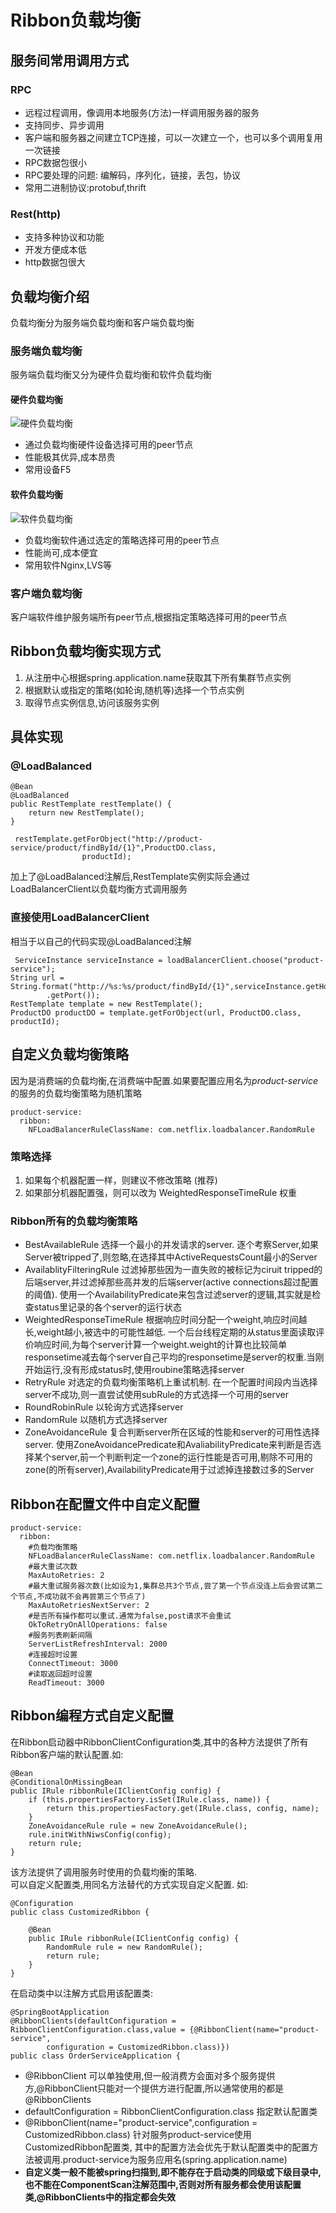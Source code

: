 # Ribbon负载均衡
## 服务间常用调用方式
### RPC
* 远程过程调用，像调用本地服务(方法)一样调用服务器的服务
* 支持同步、异步调用
* 客户端和服务器之间建立TCP连接，可以一次建立一个，也可以多个调用复用一次链接
* RPC数据包很小
* RPC要处理的问题: 编解码，序列化，链接，丢包，协议
* 常用二进制协议:protobuf,thrift
### Rest(http)
* 支持多种协议和功能
* 开发方便成本低
* http数据包很大
## 负载均衡介绍
负载均衡分为服务端负载均衡和客户端负载均衡
### 服务端负载均衡
服务端负载均衡又分为硬件负载均衡和软件负载均衡
#### 硬件负载均衡
![硬件负载均衡](硬件负载均衡.png)
* 通过负载均衡硬件设备选择可用的peer节点
* 性能极其优异,成本昂贵
* 常用设备F5　　
#### 软件负载均衡
![软件负载均衡](软件负载均衡2.png)
* 负载均衡软件通过选定的策略选择可用的peer节点
* 性能尚可,成本便宜
* 常用软件Nginx,LVS等
### 客户端负载均衡
客户端软件维护服务端所有peer节点,根据指定策略选择可用的peer节点
## Ribbon负载均衡实现方式
1. 从注册中心根据spring.application.name获取其下所有集群节点实例
2. 根据默认或指定的策略(如轮询,随机等)选择一个节点实例
3. 取得节点实例信息,访问该服务实例
## 具体实现
### @LoadBalanced
```
@Bean
@LoadBalanced
public RestTemplate restTemplate() {
    return new RestTemplate();
}
```
```
 restTemplate.getForObject("http://product-service/product/findById/{1}",ProductDO.class,
                productId);
```                
加上了@LoadBalanced注解后,RestTemplate实例实际会通过LoadBalancerClient以负载均衡方式调用服务
### 直接使用LoadBalancerClient
相当于以自己的代码实现@LoadBalanced注解
```
 ServiceInstance serviceInstance = loadBalancerClient.choose("product-service");
String url = String.format("http://%s:%s/product/findById/{1}",serviceInstance.getHost(),serviceInstance
        .getPort());
RestTemplate template = new RestTemplate();
ProductDO productDO = template.getForObject(url, ProductDO.class, productId);
```
## 自定义负载均衡策略
因为是消费端的负载均衡,在消费端中配置.如果要配置应用名为*product-service*的服务的负载均衡策略为随机策略
```
product-service:
  ribbon:
    NFLoadBalancerRuleClassName: com.netflix.loadbalancer.RandomRule
```    
### 策略选择
1. 如果每个机器配置一样，则建议不修改策略 (推荐)
2. 如果部分机器配置强，则可以改为 WeightedResponseTimeRule 权重
### Ribbon所有的负载均衡策略
* BestAvailableRule 选择一个最小的并发请求的server. 逐个考察Server,如果Server被tripped了,则忽略,在选择其中ActiveRequestsCount最小的Server
* AvailablityFilteringRule 过滤掉那些因为一直失败的被标记为ciruit tripped的后端server,并过滤掉那些高并发的后端server(active connections超过配置的阈值). 使用一个AvailabilityPredicate来包含过滤server的逻辑,其实就是检查status里记录的各个server的运行状态
* WeightedResponseTimeRule 根据响应时间分配一个weight,响应时间越长,weight越小,被选中的可能性越低. 一个后台线程定期的从status里面读取评价响应时间,为每个server计算一个weight.weight的计算也比较简单responsetime减去每个server自己平均的responsetime是server的权重.当刚开始运行,没有形成status时,使用roubine策略选择server
* RetryRule 对选定的负载均衡策略机上重试机制. 在一个配置时间段内当选择server不成功,则一直尝试使用subRule的方式选择一个可用的server
* RoundRobinRule 以轮询方式选择server
* RandomRule 以随机方式选择server
* ZoneAvoidanceRule 复合判断server所在区域的性能和server的可用性选择server. 使用ZoneAvoidancePredicate和AvaliabilityPredicate来判断是否选择某个server,前一个判断判定一个zone的运行性能是否可用,剔除不可用的zone(的所有server),AvailabilityPredicate用于过滤掉连接数过多的Server
## Ribbon在配置文件中自定义配置
```
product-service:
  ribbon:
    #负载均衡策略
    NFLoadBalancerRuleClassName: com.netflix.loadbalancer.RandomRule
    #最大重试次数
    MaxAutoRetries: 2
    #最大重试服务器次数(比如设为1,集群总共3个节点,尝了第一个节点没连上后会尝试第二个节点,不成功就不会再尝第三个节点了)
    MaxAutoRetriesNextServer: 2
    #是否所有操作都可以重试.通常为false,post请求不会重试
    OkToRetryOnAllOperations: false
    #服务列表刷新间隔
    ServerListRefreshInterval: 2000
    #连接超时设置
    ConnectTimeout: 3000
    #读取返回超时设置
    ReadTimeout: 3000
```    
## Ribbon编程方式自定义配置
在Ribbon启动器中RibbonClientConfiguration类,其中的各种方法提供了所有Ribbon客户端的默认配置.如:
```
@Bean
@ConditionalOnMissingBean
public IRule ribbonRule(IClientConfig config) {
    if (this.propertiesFactory.isSet(IRule.class, name)) {
        return this.propertiesFactory.get(IRule.class, config, name);
    }
    ZoneAvoidanceRule rule = new ZoneAvoidanceRule();
    rule.initWithNiwsConfig(config);
    return rule;
}
```
该方法提供了调用服务时使用的负载均衡的策略.  
可以自定义配置类,用同名方法替代的方式实现自定义配置. 如:
```
@Configuration
public class CustomizedRibbon {

    @Bean
    public IRule ribbonRule(IClientConfig config) {
        RandomRule rule = new RandomRule();
        return rule;
    }
}
```
在启动类中以注解方式启用该配置类:
```
@SpringBootApplication
@RibbonClients(defaultConfiguration = RibbonClientConfiguration.class,value = {@RibbonClient(name="product-service",
        configuration = CustomizedRibbon.class)})
public class OrderServiceApplication {
```
* @RibbonClient 可以单独使用,但一般消费方会面对多个服务提供方,@RibbonClient只能对一个提供方进行配置,所以通常使用的都是@RibbonClients
* defaultConfiguration = RibbonClientConfiguration.class 指定默认配置类
* @RibbonClient(name="product-service",configuration = CustomizedRibbon.class) 针对服务product-service使用CustomizedRibbon配置类,
其中的配置方法会优先于默认配置类中的配置方法被调用.product-service为服务应用名(spring.application.name)
* **自定义类一般不能被spring扫描到,即不能存在于启动类的同级或下级目录中,也不能在ComponentScan注解范围中,否则对所有服务都会使用该配置类,@RibbonClients中的指定都会失效**
